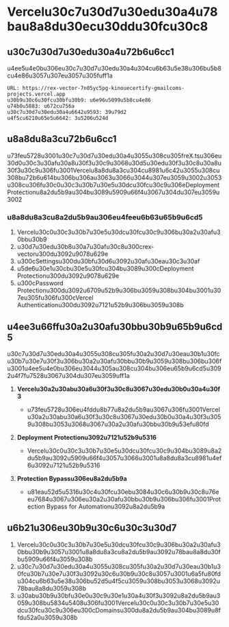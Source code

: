 # Vercelu30c7u30d7u30edu30a4u78bau8a8du30ecu30ddu30fcu30c8

## u30c7u30d7u30edu30a4u72b6u6cc1

u4ee5u4e0bu306eu30c7u30d7u30edu30a4u304cu6b63u5e38u306bu5b8cu4e86u3057u307eu3057u305fuff1a

```
URL: https://rex-vector-7n05yc5pg-kinouecertify-gmailcoms-projects.vercel.app
u30b9u30c6u30fcu30bfu30b9: u6e96u5099u5b8cu4e86
u74b0u5883: u672cu756a
u30c7u30d7u30edu30a4u6642u9593: 39u79d2
u4f5cu6210u65e5u6642: 3u5206u524d
```

## u8a8du8a3cu72b6u6cc1

u73feu5728u3001u30c7u30d7u30edu30a4u3055u308cu305freX.tsu306eu30d0u30c3u30afu30a8u30f3u30c9u3068u30d5u30edu30f3u30c8u30a8u30f3u30c9u306fu3001Vercelu8a8du8a3cu304cu8981u6c42u3055u308cu308bu72b6u614bu306bu306au3063u3066u3044u307eu3059u3002u3053u308cu306fu30c0u30c3u30b7u30e5u30dcu30fcu30c9u306eDeployment Protectionu8a2du5b9au304bu3089u5909u66f4u3067u304du307eu3059u3002

### u8a8du8a3cu8a2du5b9au306eu4feeu6b63u65b9u6cd5

1. Vercelu30c0u30c3u30b7u30e5u30dcu30fcu30c9u306bu30a2u30afu30bbu30b9
2. u30d7u30edu30b8u30a7u30afu30c8u300crex-vectoru300du3092u9078u629e
3. u300cSettingsu300du30bfu30d6u3092u30afu30eau30c3u30af
4. u5de6u30e1u30cbu30e5u30fcu304bu3089u300cDeployment Protectionu300du3092u9078u629e
5. u300cPassword Protectionu300du3092u6709u52b9u306bu3059u308bu304bu3001u307eu305fu306fu300cVercel Authenticationu300du3092u7121u52b9u306bu3059u308b

## u4ee3u66ffu30a2u30afu30bbu30b9u65b9u6cd5

u30c7u30d7u30edu30a4u3055u308cu305fu30a2u30d7u30eau30b1u30fcu30b7u30e7u30f3u306bu30a2u30afu30bbu30b9u3059u308bu306bu306fu3001u4ee5u4e0bu306eu3044u305au308cu304bu306eu65b9u6cd5u3092u4f7fu7528u3067u304du307eu3059uff1a

1. **Vercelu30a2u30abu30a6u30f3u30c8u3067u30edu30b0u30a4u30f3**
   - u73feu5728u306eu4fddu8b77u8a2du5b9au3067u306fu3001Vercelu30a2u30abu30a6u30f3u30c8u3067u30edu30b0u30a4u30f3u3059u308bu3053u3068u3067u30a2u30afu30bbu30b9u53efu80fd

2. **Deployment Protectionu3092u7121u52b9u5316**
   - Vercelu30c0u30c3u30b7u30e5u30dcu30fcu30c9u304bu3089u8a2du5b9au3092u5909u66f4u3057u3066u3001u8a8du8a3cu8981u4ef6u3092u7121u52b9u5316

3. **Protection Bypassu306eu8a2du5b9a**
   - u81eau52d5u5316u30c4u30fcu30ebu3084u30c6u30b9u30c8u76eeu7684u3067u306eu30a2u30afu30bbu30b9u306bu306fu3001Protection Bypass for Automationu3092u8a2du5b9a

## u6b21u306eu30b9u30c6u30c3u30d7

1. Vercelu30c0u30c3u30b7u30e5u30dcu30fcu30c9u306bu30a2u30afu30bbu30b9u3057u3001u8a8du8a3cu8a2du5b9au3092u78bau8a8du30fbu5909u66f4u3059u308b
2. u30c7u30d7u30edu30a4u3055u308cu305fu30a2u30d7u30eau30b1u30fcu30b7u30e7u30f3u3092u30c6u30b9u30c8u3057u3001u6a5fu80fdu304cu6b63u5e38u306bu52d5u4f5cu3059u308bu3053u3068u3092u78bau8a8du3059u308b
3. u30abu30b9u30bfu30e0u30c9u30e1u30a4u30f3u3092u8a2du5b9au3059u308bu5834u5408u306fu3001Vercelu30c0u30c3u30b7u30e5u30dcu30fcu30c9u306eu300cDomainsu300du8a2du5b9au304bu3089u8ffdu52a0u3059u308b 